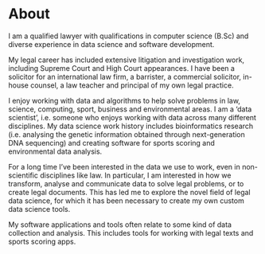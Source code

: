 # About

I am a qualified lawyer with qualifications in computer science (B.Sc) and diverse experience in data science and software development.

My legal career has included extensive litigation and investigation work, including Supreme Court and High Court appearances.  I have been a solicitor for an international law firm, a barrister, a commercial solicitor, in-house counsel, a law teacher and principal of my own legal practice.  

I enjoy working with data and algorithms to help solve problems in law, science, computing, sport, business and environmental areas. I am a ‘data scientist’, i.e. someone who enjoys working with data across many different disciplines. My data science work history includes bioinformatics research (i.e. analysing the genetic information obtained through next-generation DNA sequencing) and creating software for sports scoring and environmental data analysis.

For a long time I’ve been interested in the data we use to work, even in non-scientific disciplines like law. In particular, I am interested in how we transform, analyse and communicate data to solve legal problems, or to create legal documents. This has led me to explore the novel field of legal data science, for which it has been necessary to create my own custom data science tools.

My software applications and tools often relate to some kind of data collection and analysis. This includes tools for working with legal texts and sports scoring apps.
